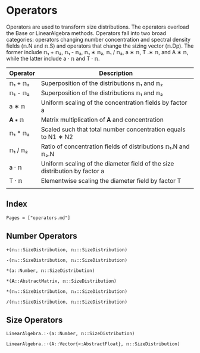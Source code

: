 # Operators

Operators are used to transform size distributions. The operators overload the Base or 
LinearAlgebra methods. Operators fall into two broad categories: operators changing 
number concentration and spectral density fields (𝕟.N and 𝕟.S) and operators that change 
the sizing vector (𝕟.Dp). The former include 𝕟₁ + 𝕟₂, 𝕟₁ - 𝕟₂, 𝕟₁ ∗ 𝕟₂, 𝕟₁ / 𝕟₂, a ∗ 𝕟, 
T .∗ 𝕟, and A ∗ 𝕟, while the latter include a · 𝕟 and T · 𝕟.

|  Operator |  Description |
|---|---|
| 𝕟₁ + 𝕟₂ | Superposition of the distributions 𝕟₁ and 𝕟₂ |
| 𝕟₁ - 𝕟₂ | Superposition of the distributions 𝕟₁ and 𝕟₂ |
| a ∗ 𝕟 | Uniform scaling of the concentration fields by factor a |
| 𝐀 ∗ 𝕟 | Matrix multiplication of 𝐀 and concentration |
| 𝕟₁ * 𝕟₂ | Scaled such that total number concentration equals to N1 ∗ N2 |
| 𝕟₁ / 𝕟₂ | Ratio of concentration fields of distributions 𝕟₁.N and 𝕟₂.N |
| a · 𝕟 | Uniform scaling of the diameter field of the size distribution by factor a |
| T · 𝕟 | Elementwise scaling the diameter field by factor T |
|||

## Index
```@index
Pages = ["operators.md"]
```

## Number Operators

```@docs
+(𝕟₁::SizeDistribution, 𝕟₂::SizeDistribution)
```

```@docs
-(𝕟₁::SizeDistribution, 𝕟₂::SizeDistribution)
```

```@docs
*(a::Number, 𝕟::SizeDistribution)
```

```@docs
*(𝐀::AbstractMatrix, 𝕟::SizeDistribution)
```

```@docs
*(𝕟₁::SizeDistribution, 𝕟₂::SizeDistribution)
```

```@docs
/(𝕟₁::SizeDistribution, 𝕟₂::SizeDistribution)
```



## Size Operators

```@docs
LinearAlgebra.:⋅(a::Number, 𝕟::SizeDistribution)
```

```@docs
LinearAlgebra.:⋅(A::Vector{<:AbstractFloat}, 𝕟::SizeDistribution)
```